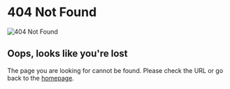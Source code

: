 # 404 Not Found

![404 Not Found](https://cdn.dribbble.com/users/285475/screenshots/2083086/dribbble_1.gif)

## Oops, looks like you're lost

The page you are looking for cannot be found.
Please check the URL or go back to the [homepage](/).
